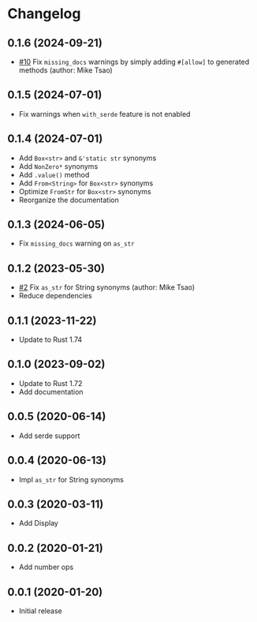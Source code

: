 # Changelog

## 0.1.6 (2024-09-21)

* [#10](https://github.com/synek317/synonym/pull/10) Fix `missing_docs` warnings by simply adding `#[allow]` to generated methods (author: Mike Tsao)

## 0.1.5 (2024-07-01)

* Fix warnings when `with_serde` feature is not enabled

## 0.1.4 (2024-07-01)

* Add `Box<str>` and `&'static str` synonyms
* Add `NonZero*` synonyms
* Add `.value()` method
* Add `From<String>` for `Box<str>` synonyms
* Optimize `FromStr` for `Box<str>` synonyms
* Reorganize the documentation

## 0.1.3 (2024-06-05)

* Fix `missing_docs` warning on `as_str` 

## 0.1.2 (2023-05-30)

* [#2](https://github.com/synek317/synonym/pull/2) Fix `as_str` for String synonyms (author: Mike Tsao)
* Reduce dependencies

## 0.1.1 (2023-11-22)

* Update to Rust 1.74

## 0.1.0 (2023-09-02)

* Update to Rust 1.72
* Add documentation

## 0.0.5 (2020-06-14)

* Add serde support

## 0.0.4 (2020-06-13)

* Impl `as_str` for String synonyms

## 0.0.3 (2020-03-11)

* Add Display

## 0.0.2 (2020-01-21)

* Add number ops

## 0.0.1 (2020-01-20)

* Initial release